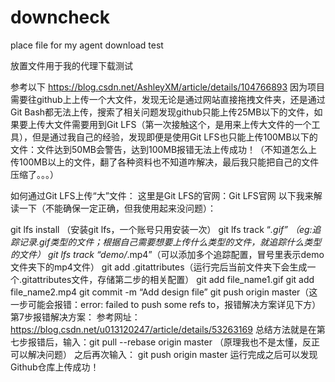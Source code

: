 # downcheck
place file for my agent download test

放置文件用于我的代理下载测试

参考以下
https://blog.csdn.net/AshleyXM/article/details/104766893
因为项目需要往github上上传一个大文件，发现无论是通过网站直接拖拽文件夹，还是通过Git Bash都无法上传，搜索了相关问题发现github只能上传25MB以下的文件，如果要上传大文件需要用到Git LFS（第一次接触这个，是用来上传大文件的一个工具），但是通过我自己的经验，发现即便是使用Git LFS也只能上传100MB以下的文件：文件达到50MB会警告，达到100MB报错无法上传成功！（不知道怎么上传100MB以上的文件，翻了各种资料也不知道咋解决，最后我只能把自己的文件压缩了。。。）

如何通过Git LFS上传“大”文件：
这里是Git LFS的官网：Git LFS官网
以下我来解读一下（不能确保一定正确，但我使用起来没问题）：

git lfs install （安装git lfs，一个账号只用安装一次）
git lfs track “*.gif” （eg:追踪记录.gif类型的文件；根据自己需要想要上传什么类型的文件，就追踪什么类型的文件）
git lfs track “demo/*.mp4”（可以添加多个追踪配置，冒号里表示demo文件夹下的mp4文件）
git add .gitattributes（运行完后当前文件夹下会生成一个.gitattributes文件，存储第二步的相关配置）
git add file_name1.gif
git add file_name2.mp4
git commit -m “Add design file”
git push origin master（这一步可能会报错：error: failed to push some refs to，报错解决方案详见下方）
第7步报错解决方案：
参考网址：https://blog.csdn.net/u013120247/article/details/53263169
总结方法就是在第七步报错后，输入：git pull --rebase origin master （原理我也不是太懂，反正可以解决问题）
之后再次输入： git push origin master
运行完成之后可以发现Github仓库上传成功！
